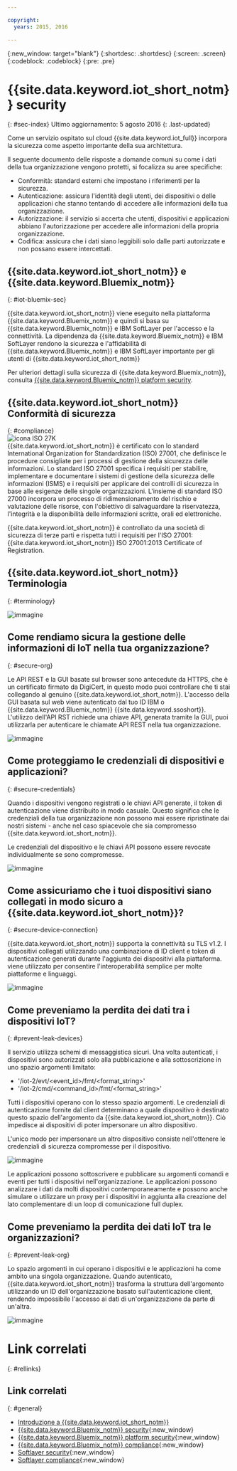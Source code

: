 ```yaml
---

copyright:
  years: 2015, 2016

---
```


{:new_window: target="blank"}
{:shortdesc: .shortdesc}
{:screen: .screen}
{:codeblock: .codeblock}
{:pre: .pre}


# {{site.data.keyword.iot_short_notm}} security
{: #sec-index}
Ultimo aggiornamento: 5 agosto 2016
{: .last-updated}

Come un servizio ospitato sul cloud {{site.data.keyword.iot_full}} incorpora la sicurezza come aspetto importante della sua architettura.

Il seguente documento delle risposte a domande comuni su come i dati della tua organizzazione vengono protetti, si focalizza su aree specifiche:

* Conformità: standard esterni che impostano i riferimenti per la sicurezza.
* Autenticazione: assicura l'identità degli utenti, dei dispositivi o delle applicazioni che stanno tentando di accedere alle informazioni della tua organizzazione.
* Autorizzazione: il servizio si accerta che utenti, dispositivi e applicazioni abbiano l'autorizzazione per accedere alle informazioni della propria organizzazione. 
* Codifica: assicura che i dati siano leggibili solo dalle parti autorizzate e non possano essere intercettati.

## {{site.data.keyword.iot_short_notm}} e {{site.data.keyword.Bluemix_notm}}
{: #iot-bluemix-sec}

{{site.data.keyword.iot_short_notm}} viene eseguito nella piattaforma {{site.data.keyword.Bluemix_notm}} e quindi si basa su {{site.data.keyword.Bluemix_notm}} e IBM SoftLayer per l'accesso e la connettività. La dipendenza da {{site.data.keyword.Bluemix_notm}} e IBM SoftLayer rendono la sicurezza e l'affidabilità di {{site.data.keyword.Bluemix_notm}} e IBM SoftLayer importante per gli utenti di {{site.data.keyword.iot_short_notm}}

Per ulteriori dettagli sulla sicurezza di {{site.data.keyword.Bluemix_notm}}, consulta [{{site.data.keyword.Bluemix_notm}} platform security](https://new-console.stage1.ng.bluemix.net/docs/security/index.html#platform-security).

## {{site.data.keyword.iot_short_notm}} Conformità di sicurezza
{: #compliance}  
![icona ISO 27K](../../images/icon_iso27k1.png "icona ISO 27K")   
{{site.data.keyword.iot_short_notm}} è certificato con lo standard International Organization for Standardization (ISO) 27001, che definisce le procedure consigliate per i processi di gestione della sicurezza delle informazioni. Lo standard ISO 27001 specifica i requisiti per stabilire, implementare e documentare i sistemi di gestione della sicurezza delle informazioni (ISMS) e i requisiti per applicare dei controlli di sicurezza in base alle esigenze delle singole organizzazioni. L'insieme di standard ISO 27000 incorpora un processo di ridimensionamento del rischio e valutazione delle risorse, con l'obiettivo di salvaguardare la riservatezza, l'integrità e la disponibilità delle informazioni scritte, orali ed elettroniche. 

{{site.data.keyword.iot_short_notm}} è controllato da una società di sicurezza di terze parti e rispetta tutti i requisiti per l'ISO 27001: {{site.data.keyword.iot_short_notm}} ISO 27001:2013 Certificate of Registration.


## {{site.data.keyword.iot_short_notm}} Terminologia
{: #terminology}

![immagine](terminology_platform.svg)


## Come rendiamo sicura la gestione delle informazioni di IoT nella tua organizzazione? 
{: #secure-org}

Le API REST e la GUI basate sul browser sono antecedute da HTTPS, che è un certificato firmato da DigiCert, in questo modo puoi controllare che ti stai collegando al genuino {{site.data.keyword.iot_short_notm}}. L'accesso della GUI basata sul web viene autenticato dal tuo ID IBM o {{site.data.keyword.Bluemix_notm}} {{site.data.keyword.ssoshort}}. L'utilizzo dell'API RST richiede una chiave API, generata tramite la GUI, puoi utilizzarla per autenticare le chiamate API REST nella tua organizzazione.

![immagine](management_platform.svg)


## Come proteggiamo le credenziali di dispositivi e applicazioni? 
{: #secure-credentials}

Quando i dispositivi vengono registrati o le chiavi API generate, il token di autenticazione viene distribuito in modo casuale. Questo significa che le credenziali della tua organizzazione non possono mai essere ripristinate dai nostri sistemi - anche nel caso spiacevole che sia compromesso {{site.data.keyword.iot_short_notm}}.

Le credenziali del dispositivo e le chiavi API possono essere revocate individualmente se sono compromesse.

![immagine](authentication_platform.svg)

## Come assicuriamo che i tuoi dispositivi siano collegati in modo sicuro a {{site.data.keyword.iot_short_notm}}?
{: #secure-device-connection}

{{site.data.keyword.iot_short_notm}} supporta la connettività su TLS v1.2. I dispositivi collegati utilizzando una combinazione di ID client e token di autenticazione generati durante l'aggiunta dei dispositivi alla piattaforma. viene utilizzato per consentire l'interoperabilità semplice per molte piattaforme e linguaggi. 

![immagine](connectivity_platform.svg)

## Come preveniamo la perdita dei dati tra i dispositivi IoT?
{: #prevent-leak-devices}

Il servizio utilizza schemi di messaggistica sicuri. Una volta autenticati, i dispositivi sono autorizzati solo alla pubblicazione e alla sottoscrizione in uno spazio argomenti limitato: 

* '/iot-2/evt/<event_id>/fmt/<format_string>'
* '/iot-2/cmd/<command_id>/fmt/<format_string>'

Tutti i dispositivi operano con lo stesso spazio argomenti. Le credenziali di autenticazione fornite dal client determinano a quale dispositivo è destinato questo spazio dell'argomento da {{site.data.keyword.iot_short_notm}}.  Ciò impedisce ai dispositivi di poter impersonare un altro dispositivo.

L'unico modo per impersonare un altro dispositivo consiste nell'ottenere le credenziali di sicurezza compromesse per il dispositivo. 


![immagine](device_scope_platform.svg)


Le applicazioni possono sottoscrivere e pubblicare su argomenti comandi e eventi per tutti i dispositivi nell'organizzazione. Le applicazioni possono analizzare i dati da molti dispositivi contemporaneamente e possono anche simulare o utilizzare un proxy per i dispositivi in aggiunta alla creazione del lato complementare di un loop di comunicazione full duplex.


## Come preveniamo la perdita dei dati IoT tra le organizzazioni?
{: #prevent-leak-org}

Lo spazio argomenti in cui operano i dispositivi e le applicazioni ha come ambito una singola organizzazione. Quando autenticato, {{site.data.keyword.iot_short_notm}} trasforma la struttura dell'argomento utilizzando un ID dell'organizzazione basato sull'autenticazione client, rendendo impossibile l'accesso ai dati di un'organizzazione da parte di un'altra.

![immagine](org_scope_platform.svg)

# Link correlati
{: #rellinks}
## Link correlati
{: #general}
* [Introduzione a {{site.data.keyword.iot_short_notm}}](https://console.ng.bluemix.net/docs/services/IoT/index.html)
* [{{site.data.keyword.Bluemix_notm}} security](https://console.ng.bluemix.net/docs/security/index.html#security){:new_window}
* [{{site.data.keyword.Bluemix_notm}} platform security](https://new-console.stage1.ng.bluemix.net/docs/security/index.html#platform-security){:new_window}
* [{{site.data.keyword.Bluemix_notm}} compliance](https://console.ng.bluemix.net/docs/security/index.html#compliance){:new_window}
* [Softlayer security](http://www.softlayer.com/security){:new_window}
* [Softlayer compliance](http://www.softlayer.com/compliance){:new_window}
